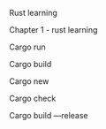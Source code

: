 Rust learning

Chapter 1 - rust learning

Cargo run

Cargo build

Cargo new

Cargo check

Cargo build —release
